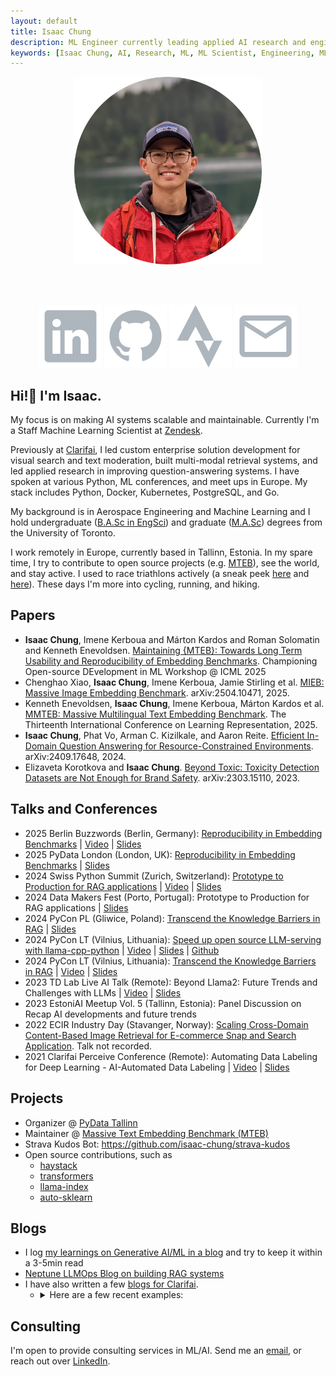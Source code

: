 ```yaml
---
layout: default
title: Isaac Chung
description: ML Engineer currently leading applied AI research and engineering in Europe.
keywords: [Isaac Chung, AI, Research, ML, ML Scientist, Engineering, ML Engineer, Generative AI]
---
```


<center><img src="img/profile-circle.png" width="300" height="300"/></center>

<br /><br />
<center>
  <a class="icon-link" target="_blank" href="https://www.linkedin.com/in/isaac-chung/"><img src="icons/linkedin.svg"/></a>
  <a class="icon-link" target="_blank" href="https://github.com/isaac-chung"><img src="icons/github.svg"/></a>
  <a class="icon-link" target="_blank" href="https://www.strava.com/athletes/17796761"><img src="icons/strava.svg"/></a>
  <a class="icon-link" target="_blank" href="mailto:chungisaac1217@gmail.com"><img src="icons/mail.svg"/></a>
</center>

## Hi!👋 I'm Isaac.
My focus is on making AI systems scalable and maintainable. Currently I'm a Staff Machine Learning Scientist at [Zendesk](https://www.zendesk.com/service/quality-assurance/).

Previously at [Clarifai](https://www.clarifai.com/), I led custom enterprise solution development for visual search and text moderation, built multi-modal retrieval systems, and led applied research in improving question-answering systems. I have spoken at various Python,  ML conferences, and meet ups in Europe. My stack includes Python, Docker, Kubernetes, PostgreSQL, and Go. 

My background is in Aerospace Engineering and Machine Learning and I hold undergraduate ([B.A.Sc in EngSci](https://engsci.utoronto.ca/)) and graduate ([M.A.Sc](https://www.utias.utoronto.ca/)) degrees from the University of Toronto. 

I work remotely in Europe, currently based in Tallinn, Estonia. In my spare time, I try to contribute to open source projects (e.g. [MTEB]((https://github.com/embeddings-benchmark/mteb))), see the world, and stay active. I used to race triathlons actively (a sneak peek [here](https://triathlon.org/athletes/profile/126314/isaac-chung) and [here](https://sportstats.one/results/101584?focus=156&type=pid)). These days I'm more into cycling, running, and hiking. 





## Papers
* **Isaac Chung**, Imene Kerboua and Márton Kardos and Roman Solomatin and Kenneth Enevoldsen. [Maintaining {MTEB}: Towards Long Term Usability and Reproducibility of Embedding Benchmarks](https://openreview.net/forum?id=qcPJs0KRZW). Championing Open-source DEvelopment in ML Workshop @ ICML 2025
* Chenghao Xiao, **Isaac Chung**, Imene Kerboua, Jamie Stirling et al. [MIEB: Massive Image Embedding Benchmark](https://arxiv.org/abs/2504.10471). arXiv:2504.10471, 2025. 
* Kenneth Enevoldsen, **Isaac Chung**, Imene Kerboua, Márton Kardos et al. [MMTEB: Massive Multilingual Text Embedding Benchmark](https://openreview.net/forum?id=zl3pfz4VCV). The Thirteenth International Conference on Learning Representation, 2025. 
* **Isaac Chung**, Phat Vo, Arman C. Kizilkale, and Aaron Reite. [Efficient In-Domain Question Answering for Resource-Constrained Environments](https://arxiv.org/abs/2409.17648). arXiv:2409.17648, 2024. 
* Elizaveta Korotkova and **Isaac Chung**. [Beyond Toxic: Toxicity Detection Datasets are Not Enough for Brand Safety](https://arxiv.org/abs/2303.15110). arXiv:2303.15110, 2023. 

## Talks and Conferences
* 2025 Berlin Buzzwords (Berlin, Germany): [Reproducibility in Embedding Benchmarks](https://2025.berlinbuzzwords.de/session/reproducibility-in-embedding-benchmarks/) | [Video](https://youtu.be/2867cDdQm4s?si=1OeM_sKvWp_TNSmJ) | [Slides](https://drive.google.com/file/d/1A2ORTNIV3JZYoEfdVOODadLy9V3hjvny/view?usp=sharing)
* 2025 PyData London (London, UK): [Reproducibility in Embedding Benchmarks](https://cfp.pydata.org/london2025/talk/WJXMZP/) | [Slides](https://drive.google.com/file/d/1qvTRpP0AoquSY8RPRXo2qQESTt21T6ph/view?usp=drive_link)
* 2024 Swiss Python Summit (Zurich, Switzerland): [Prototype to Production for RAG applications](https://pretalx.sifs0005.infs.ch/swiss-python-summit-2024/talk/99V9FC/) | [Video](https://youtu.be/K-KhenQ3Scw?si=NDuiYk3acztovUti) | [Slides](https://drive.google.com/file/d/1R9uMi8zxqTgu5YIg3MDg438JCvxX8Fm3/view?usp=sharing)
* 2024 Data Makers Fest (Porto, Portugal): Prototype to Production for RAG applications | [Slides](https://drive.google.com/file/d/1-58_qMcAXxDnf3iZIToGx7FACeJJmTl3/view?usp=sharing)
* 2024 PyCon PL (Gliwice, Poland): [Transcend the Knowledge Barriers in RAG](https://pl.pycon.org/2024/en/agenda/) | [Slides](https://drive.google.com/file/d/1QUzd5etK0gd9aucXZs8rVyrcPhu-vDSk/view?usp=sharing)
* 2024 PyCon LT (Vilnius, Lithuania): [Speed up open source LLM-serving with llama-cpp-python](https://pycon.lt/2024/talks/DHBLXW) | [Video](https://www.youtube.com/watch?v=jmjR7kMaAak) | [Slides](https://drive.google.com/file/d/1obze3UXqRgNakPIadt-cvlzMwGjfVK-G/view?usp=sharing) | [Github](https://github.com/isaac-chung/llama-cpp-python-chat)
* 2024 PyCon LT (Vilnius, Lithuania): [Transcend the Knowledge Barriers in RAG](https://pycon.lt/2024/talks/HFXHRV) | [Video](https://www.youtube.com/watch?v=KpXkFCUJhVo) | [Slides](https://drive.google.com/file/d/1WMTYLg-doX9DGfDDO53RFGRC_uMFB5_I/view?usp=sharing)
* 2023 TD Lab Live AI Talk (Remote): Beyond Llama2: Future Trends and Challenges with LLMs | [Video](https://youtu.be/Su3f31HQ7eU) | [Slides](pdf/TD_Lab_Live_Talk-Beyond_Llama2.pdf)
* 2023 EstoniAI Meetup Vol. 5 (Tallinn, Estonia): Panel Discussion on Recap AI developments and future trends
* 2022 ECIR Industry Day (Stavanger, Norway): [Scaling Cross-Domain Content-Based Image Retrieval for E-commerce Snap and Search Application](https://arxiv.org/abs/2204.11593). Talk not recorded.
* 2021 Clarifai Perceive Conference (Remote): Automating Data Labeling for Deep Learning - AI-Automated Data Labeling | [Video](https://www.youtube.com/watch?v=8drVLIaI_iA) | [Slides](https://drive.google.com/file/d/1uO4uEOofBz5aISdcE7dyPyII4wzSvkHw/view?usp=sharing)

## Projects
* Organizer @ [PyData Tallinn](https://www.meetup.com/pydata-tallinn/)
* Maintainer @ [Massive Text Embedding Benchmark (MTEB)](https://github.com/embeddings-benchmark/mteb)
* Strava Kudos Bot: https://github.com/isaac-chung/strava-kudos
* Open source contributions, such as 
  - [haystack](https://github.com/deepset-ai/haystack)
  - [transformers](https://github.com/huggingface/transformers)
  - [llama-index](https://github.com/run-llama/llama_index)
  - [auto-sklearn](https://github.com/automl/auto-sklearn)

## Blogs
* I log [my learnings on Generative AI/ML in a blog](/blog) and try to keep it within a 3-5min read
* [Neptune LLMOps Blog on building RAG systems](https://neptune.ai/blog/building-and-evaluating-rag-system-using-langchain-ragas-neptune)
* I have also written a few [blogs for Clarifai](https://www.clarifai.com/blog).
  * <details>
      <summary>Here are a few recent examples:</summary>

      * [Supercharge your LLM via Retrieval Augmented Fine-tuning](https://www.clarifai.com/blog/supercharge-your-llm-via-retrieval-augmented-fine-tuning)
      * [The Landscape of Multimodal Evaluation Benchmarks](https://www.clarifai.com/blog/the-landscape-of-multimodal-evaluation-benchmarks)
      * [Do LLMs Reign Supreme In Few-Shot NER? Part III](https://www.clarifai.com/blog/do-llms-reign-supreme-in-few-shot-ner-part-iii)
      * [Do LLMs Reign Supreme In Few-Shot NER? Part II](https://www.clarifai.com/blog/do-llms-reign-supreme-in-few-shot-ner-part-ii)
      * [Do LLMs Reign Supreme In Few-Shot NER?](https://www.clarifai.com/blog/do-llms-reign-supreme-in-few-shot-ner)
      * [Multi-modal Moderation](https://www.clarifai.com/blog/the-future-of-content-how-multimodal-moderation-is-changing-the-game)
      * [A Comprehensive Guide To Vector Search](https://www.clarifai.com/blog/finding-what-you-need-a-comprehensive-guide-to-vector-search)
    </details>


## Consulting
I'm open to provide consulting services in ML/AI. Send me an [email](mailto:chungisaac1217@gmail.com), or reach out over [LinkedIn](https://www.linkedin.com/in/isaac-chung/). 
